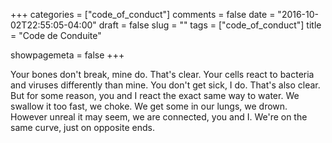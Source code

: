 +++
categories = ["code_of_conduct"]
comments = false
date = "2016-10-02T22:55:05-04:00"
draft = false
slug = ""
tags = ["code_of_conduct"]
title = "Code de Conduite"

showpagemeta = false
+++

Your bones don't break, mine do. That's clear. Your cells react to bacteria and viruses differently than mine. You don't get sick, I do. That's also clear. But for some reason, you and I react the exact same way to water. We swallow it too fast, we choke. We get some in our lungs, we drown. However unreal it may seem, we are connected, you and I. We're on the same curve, just on opposite ends.